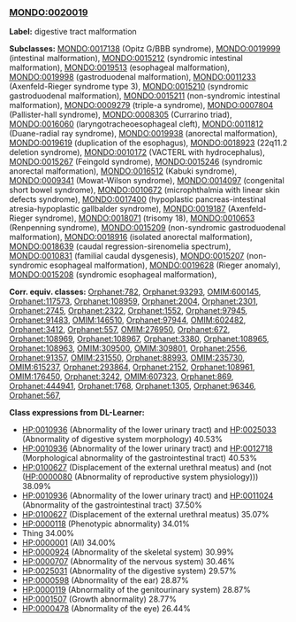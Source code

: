 
### [MONDO:0020019](http://purl.obolibrary.org/obo/MONDO_0020019)
**Label:** digestive tract malformation

**Subclasses:** [MONDO:0017138](http://purl.obolibrary.org/obo/MONDO_0017138) (Opitz G/BBB syndrome), [MONDO:0019999](http://purl.obolibrary.org/obo/MONDO_0019999) (intestinal malformation), [MONDO:0015212](http://purl.obolibrary.org/obo/MONDO_0015212) (syndromic intestinal malformation), [MONDO:0019513](http://purl.obolibrary.org/obo/MONDO_0019513) (esophageal malformation), [MONDO:0019998](http://purl.obolibrary.org/obo/MONDO_0019998) (gastroduodenal malformation), [MONDO:0011233](http://purl.obolibrary.org/obo/MONDO_0011233) (Axenfeld-Rieger syndrome type 3), [MONDO:0015210](http://purl.obolibrary.org/obo/MONDO_0015210) (syndromic gastroduodenal malformation), [MONDO:0015211](http://purl.obolibrary.org/obo/MONDO_0015211) (non-syndromic intestinal malformation), [MONDO:0009279](http://purl.obolibrary.org/obo/MONDO_0009279) (triple-a syndrome), [MONDO:0007804](http://purl.obolibrary.org/obo/MONDO_0007804) (Pallister-hall syndrome), [MONDO:0008305](http://purl.obolibrary.org/obo/MONDO_0008305) (Currarino triad), [MONDO:0016060](http://purl.obolibrary.org/obo/MONDO_0016060) (laryngotracheoesophageal cleft), [MONDO:0011812](http://purl.obolibrary.org/obo/MONDO_0011812) (Duane-radial ray syndrome), [MONDO:0019938](http://purl.obolibrary.org/obo/MONDO_0019938) (anorectal malformation), [MONDO:0019619](http://purl.obolibrary.org/obo/MONDO_0019619) (duplication of the esophagus), [MONDO:0018923](http://purl.obolibrary.org/obo/MONDO_0018923) (22q11.2 deletion syndrome), [MONDO:0010172](http://purl.obolibrary.org/obo/MONDO_0010172) (VACTERL with hydrocephalus), [MONDO:0015267](http://purl.obolibrary.org/obo/MONDO_0015267) (Feingold syndrome), [MONDO:0015246](http://purl.obolibrary.org/obo/MONDO_0015246) (syndromic anorectal malformation), [MONDO:0016512](http://purl.obolibrary.org/obo/MONDO_0016512) (Kabuki syndrome), [MONDO:0009341](http://purl.obolibrary.org/obo/MONDO_0009341) (Mowat-Wilson syndrome), [MONDO:0014097](http://purl.obolibrary.org/obo/MONDO_0014097) (congenital short bowel syndrome), [MONDO:0010672](http://purl.obolibrary.org/obo/MONDO_0010672) (microphthalmia with linear skin defects syndrome), [MONDO:0017400](http://purl.obolibrary.org/obo/MONDO_0017400) (hypoplastic pancreas-intestinal atresia-hypoplastic gallbalder syndrome), [MONDO:0019187](http://purl.obolibrary.org/obo/MONDO_0019187) (Axenfeld-Rieger syndrome), [MONDO:0018071](http://purl.obolibrary.org/obo/MONDO_0018071) (trisomy 18), [MONDO:0010653](http://purl.obolibrary.org/obo/MONDO_0010653) (Renpenning syndrome), [MONDO:0015209](http://purl.obolibrary.org/obo/MONDO_0015209) (non-syndromic gastroduodenal malformation), [MONDO:0018916](http://purl.obolibrary.org/obo/MONDO_0018916) (isolated anorectal malformation), [MONDO:0018639](http://purl.obolibrary.org/obo/MONDO_0018639) (caudal regression-sirenomelia spectrum), [MONDO:0010831](http://purl.obolibrary.org/obo/MONDO_0010831) (familial caudal dysgenesis), [MONDO:0015207](http://purl.obolibrary.org/obo/MONDO_0015207) (non-syndromic esophageal malformation), [MONDO:0019628](http://purl.obolibrary.org/obo/MONDO_0019628) (Rieger anomaly), [MONDO:0015208](http://purl.obolibrary.org/obo/MONDO_0015208) (syndromic esophageal malformation), 

**Corr. equiv. classes:** [Orphanet:782](http://www.orpha.net/ORDO/Orphanet_782), [Orphanet:93293](http://www.orpha.net/ORDO/Orphanet_93293), [OMIM:600145](http://purl.obolibrary.org/obo/OMIM_600145), [Orphanet:117573](http://www.orpha.net/ORDO/Orphanet_117573), [Orphanet:108959](http://www.orpha.net/ORDO/Orphanet_108959), [Orphanet:2004](http://www.orpha.net/ORDO/Orphanet_2004), [Orphanet:2301](http://www.orpha.net/ORDO/Orphanet_2301), [Orphanet:2745](http://www.orpha.net/ORDO/Orphanet_2745), [Orphanet:2322](http://www.orpha.net/ORDO/Orphanet_2322), [Orphanet:1552](http://www.orpha.net/ORDO/Orphanet_1552), [Orphanet:97945](http://www.orpha.net/ORDO/Orphanet_97945), [Orphanet:91483](http://www.orpha.net/ORDO/Orphanet_91483), [OMIM:146510](http://purl.obolibrary.org/obo/OMIM_146510), [Orphanet:97944](http://www.orpha.net/ORDO/Orphanet_97944), [OMIM:602482](http://purl.obolibrary.org/obo/OMIM_602482), [Orphanet:3412](http://www.orpha.net/ORDO/Orphanet_3412), [Orphanet:557](http://www.orpha.net/ORDO/Orphanet_557), [OMIM:276950](http://purl.obolibrary.org/obo/OMIM_276950), [Orphanet:672](http://www.orpha.net/ORDO/Orphanet_672), [Orphanet:108969](http://www.orpha.net/ORDO/Orphanet_108969), [Orphanet:108967](http://www.orpha.net/ORDO/Orphanet_108967), [Orphanet:3380](http://www.orpha.net/ORDO/Orphanet_3380), [Orphanet:108965](http://www.orpha.net/ORDO/Orphanet_108965), [Orphanet:108963](http://www.orpha.net/ORDO/Orphanet_108963), [OMIM:309500](http://purl.obolibrary.org/obo/OMIM_309500), [OMIM:309801](http://purl.obolibrary.org/obo/OMIM_309801), [Orphanet:2556](http://www.orpha.net/ORDO/Orphanet_2556), [Orphanet:91357](http://www.orpha.net/ORDO/Orphanet_91357), [OMIM:231550](http://purl.obolibrary.org/obo/OMIM_231550), [Orphanet:88993](http://www.orpha.net/ORDO/Orphanet_88993), [OMIM:235730](http://purl.obolibrary.org/obo/OMIM_235730), [OMIM:615237](http://purl.obolibrary.org/obo/OMIM_615237), [Orphanet:293864](http://www.orpha.net/ORDO/Orphanet_293864), [Orphanet:2152](http://www.orpha.net/ORDO/Orphanet_2152), [Orphanet:108961](http://www.orpha.net/ORDO/Orphanet_108961), [OMIM:176450](http://purl.obolibrary.org/obo/OMIM_176450), [Orphanet:3242](http://www.orpha.net/ORDO/Orphanet_3242), [OMIM:607323](http://purl.obolibrary.org/obo/OMIM_607323), [Orphanet:869](http://www.orpha.net/ORDO/Orphanet_869), [Orphanet:444941](http://www.orpha.net/ORDO/Orphanet_444941), [Orphanet:1768](http://www.orpha.net/ORDO/Orphanet_1768), [Orphanet:1305](http://www.orpha.net/ORDO/Orphanet_1305), [Orphanet:96346](http://www.orpha.net/ORDO/Orphanet_96346), [Orphanet:567](http://www.orpha.net/ORDO/Orphanet_567), 

**Class expressions from DL-Learner:**

- [HP:0010936](http://purl.obolibrary.org/obo/HP_0010936) (Abnormality of the lower urinary tract) and [HP:0025033](http://purl.obolibrary.org/obo/HP_0025033) (Abnormality of digestive system morphology) 40.53%
- [HP:0010936](http://purl.obolibrary.org/obo/HP_0010936) (Abnormality of the lower urinary tract) and [HP:0012718](http://purl.obolibrary.org/obo/HP_0012718) (Morphological abnormality of the gastrointestinal tract) 40.53%
- [HP:0100627](http://purl.obolibrary.org/obo/HP_0100627) (Displacement of the external urethral meatus) and (not ([HP:0000080](http://purl.obolibrary.org/obo/HP_0000080) (Abnormality of reproductive system physiology))) 38.09%
- [HP:0010936](http://purl.obolibrary.org/obo/HP_0010936) (Abnormality of the lower urinary tract) and [HP:0011024](http://purl.obolibrary.org/obo/HP_0011024) (Abnormality of the gastrointestinal tract) 37.50%
- [HP:0100627](http://purl.obolibrary.org/obo/HP_0100627) (Displacement of the external urethral meatus) 35.07%
- [HP:0000118](http://purl.obolibrary.org/obo/HP_0000118) (Phenotypic abnormality) 34.01%
- Thing 34.00%
- [HP:0000001](http://purl.obolibrary.org/obo/HP_0000001) (All) 34.00%
- [HP:0000924](http://purl.obolibrary.org/obo/HP_0000924) (Abnormality of the skeletal system) 30.99%
- [HP:0000707](http://purl.obolibrary.org/obo/HP_0000707) (Abnormality of the nervous system) 30.46%
- [HP:0025031](http://purl.obolibrary.org/obo/HP_0025031) (Abnormality of the digestive system) 29.57%
- [HP:0000598](http://purl.obolibrary.org/obo/HP_0000598) (Abnormality of the ear) 28.87%
- [HP:0000119](http://purl.obolibrary.org/obo/HP_0000119) (Abnormality of the genitourinary system) 28.87%
- [HP:0001507](http://purl.obolibrary.org/obo/HP_0001507) (Growth abnormality) 28.77%
- [HP:0000478](http://purl.obolibrary.org/obo/HP_0000478) (Abnormality of the eye) 26.44%


